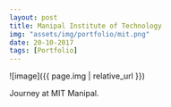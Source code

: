 ```yaml
---
layout: post
title: Manipal Institute of Technology  
img: "assets/img/portfolio/mit.png"
date: 20-10-2017
tags: [Portfolio]
---
```


![image]({{ page.img | relative_url }})

Journey at MIT Manipal.
